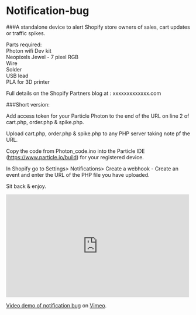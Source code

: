 # Notification-bug

###A standalone device to alert Shopify store owners of sales, cart updates or traffic spikes.

Parts required:   
Photon wifi Dev kit   
Neopixels Jewel - 7 pixel RGB   
Wire   
Solder   
USB lead   
PLA for 3D printer   

Full details on the Shopify Partners blog at : xxxxxxxxxxxxx.com

###Short version: 

Add access token for your Particle Photon to the end of the URL on line 2 of cart.php, order.php & spike.php.

Upload cart.php, order.php & spike.php to any PHP server taking note pf the URL.

Copy the code from Photon_code.ino into the Particle IDE (https://www.particle.io/build) for your registered device.

In Shopify go to Settings> Notifications> Create a webhook  - Create an event and enter the URL of the PHP file you have uploaded.

Sit back & enjoy.

<iframe src="https://player.vimeo.com/video/139257382?title=0&byline=0&portrait=0" width="500" height="281" frameborder="0" webkitallowfullscreen mozallowfullscreen allowfullscreen></iframe> <p><a href="https://vimeo.com/139257382">Video demo of notification bug</a> on <a href="https://vimeo.com">Vimeo</a>.</p>
